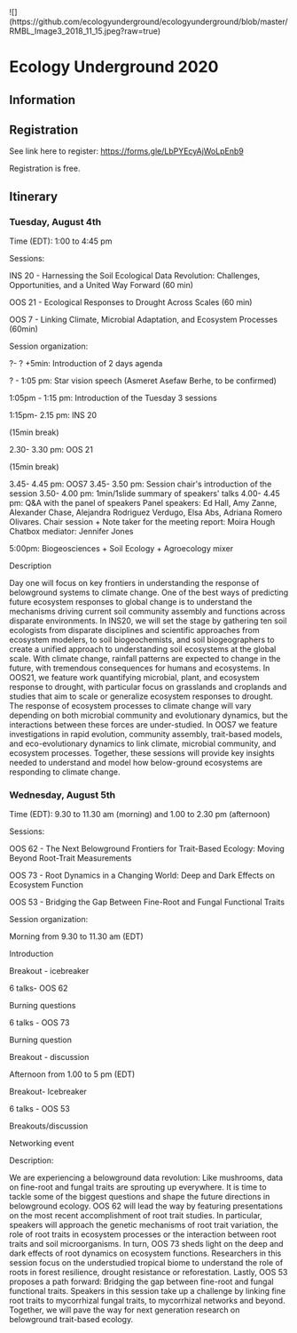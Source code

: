 <meta name="google-site-verification" content="yChs9SYO9StPknt31jku93Rq1j5V8WQXG57jUGC2ybw" />
![](https://github.com/ecologyunderground/ecologyunderground/blob/master/RMBL_Image3_2018_11_15.jpeg?raw=true)


# **Ecology Underground 2020** 
## **Information**

## **Registration**
See link here to register: https://forms.gle/LbPYEcyAjWoLpEnb9

Registration is free.

## **Itinerary**

### Tuesday, August 4th
Time (EDT): 1:00 to 4:45 pm

Sessions:

INS 20 - Harnessing the Soil Ecological Data Revolution: Challenges, Opportunities, and a United Way Forward (60 min)

OOS 21 - Ecological Responses to Drought Across Scales (60 min)

OOS 7 - Linking Climate, Microbial Adaptation, and Ecosystem Processes (60min)



Session organization: 

?- ? +5min: Introduction of 2 days agenda

? - 1:05 pm: Star vision speech (Asmeret Asefaw Berhe, to be confirmed)

1:05pm - 1:15 pm: Introduction of the Tuesday 3 sessions

1:15pm- 2.15 pm: INS 20

(15min break)

2.30- 3.30 pm: OOS 21

(15min break)

3.45- 4.45 pm: OOS7
    3.45- 3.50 pm: Session chair's introduction of the session
    3.50- 4.00 pm: 1min/1slide summary of speakers' talks
    4.00- 4.45 pm: Q&A with the panel of speakers
Panel speakers: Ed Hall, Amy Zanne, Alexander Chase, Alejandra Rodriguez Verdugo, Elsa Abs, Adriana Romero Olivares.
Chair session + Note taker for the meeting report: Moira Hough
Chatbox mediator: Jennifer Jones


5:00pm: Biogeosciences + Soil Ecology + Agroecology  mixer



Description

Day one will focus on key frontiers in understanding the response of belowground systems to climate change. One of the best ways of predicting future ecosystem responses to global change is to understand the mechanisms driving current soil community assembly and functions across disparate environments. In INS20, we will set the stage by gathering ten soil ecologists from disparate disciplines and scientific approaches from ecosystem modelers, to soil biogeochemists, and soil biogeographers to create a unified approach to understanding soil ecosystems at the global scale. With climate change, rainfall patterns are expected to change in the future, with tremendous consequences for humans and ecosystems. In OOS21, we feature work quantifying microbial, plant, and ecosystem response to drought, with particular focus on grasslands and croplands and studies that aim to scale or generalize ecosystem responses to drought. The response of ecosystem processes to climate change will vary depending on both microbial community and evolutionary dynamics, but the interactions between these forces are under-studied. In OOS7 we feature investigations in rapid evolution, community assembly, trait-based models, and eco-evolutionary dynamics to link climate, microbial community, and ecosystem processes. Together, these sessions will provide key insights needed to understand and model how below-ground ecosystems are responding to climate change.

### Wednesday, August 5th
Time (EDT):  9.30 to 11.30 am (morning) and 1.00 to 2.30 pm (afternoon)

Sessions: 

OOS 62 - The Next Belowground Frontiers for Trait-Based Ecology: Moving Beyond Root-Trait Measurements

OOS 73 - Root Dynamics in a Changing World: Deep and Dark Effects on Ecosystem Function 

OOS 53 - Bridging the Gap Between Fine-Root and Fungal Functional Traits

Session organization: 

Morning from 9.30 to 11.30 am (EDT)

Introduction 

Breakout - icebreaker 

6 talks- OOS 62

Burning questions 

6 talks - OOS 73

Burning question

Breakout - discussion 

Afternoon from 1.00 to 5 pm (EDT)

Breakout- Icebreaker 

6 talks - OOS 53

Breakouts/discussion

Networking event

Description: 

We are experiencing a belowground data revolution: Like mushrooms, data on fine-root and fungal traits are sprouting up everywhere. It is time to tackle some of the biggest questions and shape the future directions in belowground ecology. OOS 62 will lead the way by featuring presentations on the most recent accomplishment of root trait studies. In particular, speakers will approach the genetic mechanisms of root trait variation, the role of root traits in ecosystem processes or the interaction between root traits and soil microorganisms. In turn, OOS 73 sheds light on the deep and dark effects of root dynamics on ecosystem functions. Researchers in this session focus on the understudied tropical biome to understand the role of roots in forest resilience, drought resistance or reforestation. Lastly, OOS 53 proposes a path forward: Bridging the gap between fine-root and fungal functional traits. Speakers in this session take up a challenge by linking fine root traits to mycorrhizal fungal traits, to mycorrhizal networks and beyond. Together, we will pave the way for  next generation research on belowground trait-based ecology.
